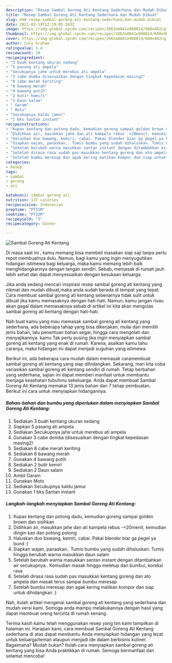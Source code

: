 ```yaml
---
description: "Resep Sambal Goreng Ati Kentang Sederhana dan Mudah Dibuat"
title: "Resep Sambal Goreng Ati Kentang Sederhana dan Mudah Dibuat"
slug: 498-resep-sambal-goreng-ati-kentang-sederhana-dan-mudah-dibuat
date: 2021-03-19T12:19:05.593Z
image: https://img-global.cpcdn.com/recipes/2663a0841e908814/680x482cq70/sambal-goreng-ati-kentang-foto-resep-utama.jpg
thumbnail: https://img-global.cpcdn.com/recipes/2663a0841e908814/680x482cq70/sambal-goreng-ati-kentang-foto-resep-utama.jpg
cover: https://img-global.cpcdn.com/recipes/2663a0841e908814/680x482cq70/sambal-goreng-ati-kentang-foto-resep-utama.jpg
author: Cory Graham
ratingvalue: 3.4
reviewcount: 10
recipeingredient:
- "3 buah kentang ukuran sedang"
- "5 pasang ati ampela"
- "Secukupnya jahe untuk merebus ati ampela"
- "3 cabe domba disesuaikan dengan tingkat kepedasan masing2"
- "8 cabe merah keriting"
- "6 bawang merah"
- "4 bawang putih"
- "2 butir kemiri"
- "2 Daun salam"
- " Garam"
- " Moto"
- "Secukupnya kaldu jamur"
- "1 bks Santan instant"
recipeinstructions:
- "Kupas kentang dan potong dadu, kemudian goreng sampai golden brown dan sisihkan"
- "Didihkan air, masukkan jahe dan ati kampela rebus -+20menit, kemudian dingin kan dan potong potong"
- "Haluskan duo bawang, kemiri, cabai. Pakai blender biar ga pegel ya bund :)"
- "Siapkan wajan, panaskan.. Tumis bumbu yang sudah dihaluskan. Tumis hingga berubah warna masukkan daun salam"
- "Setelah berubah warna masukkan santan instant dengan ditambahkan air secukupnya.. Kemudian masak hingga meletup dan bumbui, koreksi rasa"
- "Setelah dirasa rasa sudah pas masukkan kentang goreng dan ato ampela dan masak terus sampai bumbu meresap"
- "Setelah bumbu meresap dan agak kering matikan kompor dan siap untuk dihidangkan :)"
categories:
- Resep
tags:
- sambal
- goreng
- ati

katakunci: sambal goreng ati 
nutrition: 137 calories
recipecuisine: Indonesian
preptime: "PT31M"
cooktime: "PT32M"
recipeyield: "3"
recipecategory: Dinner

---
```



![Sambal Goreng Ati Kentang](https://img-global.cpcdn.com/recipes/2663a0841e908814/680x482cq70/sambal-goreng-ati-kentang-foto-resep-utama.jpg)

Di masa  saat ini , kamu memang bisa membeli masakan siap saji tanpa perlu repot membuatnya dulu. Namun, bagi kamu yang ingin menyuguhkan hidangan istimewa bagi keluarga, maka kamu memang lebih baik menghidangkannya dengan tangan sendiri. Sebab, memasak di rumah jauh lebih sehat dan dapat menyesuaikan dengan kesukaan keluarga.

Jika anda sedang mencari inspirasi resep sambal goreng ati kentang yang nikmat dan mudah dibuat,maka anda sudah berada di tempat yang tepat. Cara membuat sambal goreng ati kentang  sebenarnya tidak sulit untuk dibuat jika kamu memasaknya dengan hati-hati. Namun, kamu jangan risau akan gagal dalam memasaknya 
sebab di artikel ini kita akan mengulas sambal goreng ati kentang dengan hati-hati.  



Nah buat kamu yang mau memasak sambal goreng ati kentang yang sederhana, ada beberapa tahap yang bisa dikerjakan, mulai dari memilih jenis bahan, lalu penentuan bahan segar, hingga cara mengolah dan menyajikannya. kamu Tak perlu pusing jika ingin menyiapkan sambal goreng ati kentang yang enak di rumah. Karena, asalkan kamu  tahu caranya, maka hidangan ini dapat menjadi suguhan yang istimewa.

Berikut ini, ada beberapa cara mudah dalam memasak caramembuat sambal goreng ati kentang yang siap dihidangkan. Sekarang, mari kita coba variasikan sambal goreng ati kentang sendiri di rumah. Tetap berbahan yang sederhana, sajian ini dapat memberi manfaat untuk membantu menjaga kesehatan tubuhmu sekeluarga. Anda dapat membuat Sambal Goreng Ati Kentang memakai 13 jenis bahan dan 7 tahap pembuatan. Berikut ini cara untuk menyiapkan hidangannya.

<!--inarticleads1-->

##### Bahan-bahan dan bumbu yang diperlukan dalam menyiapkan Sambal Goreng Ati Kentang:

1. Sediakan 3 buah kentang ukuran sedang
1. Siapkan 5 pasang ati ampela
1. Sediakan Secukupnya jahe untuk merebus ati ampela
1. Gunakan 3 cabe domba (disesuaikan dengan tingkat kepedasan masing2)
1. Sediakan 8 cabe merah keriting
1. Sediakan 6 bawang merah
1. Gunakan 4 bawang putih
1. Sediakan 2 butir kemiri
1. Sediakan 2 Daun salam
1. Ambil  Garam
1. Gunakan  Moto
1. Sediakan Secukupnya kaldu jamur
1. Gunakan 1 bks Santan instant




<!--inarticleads2-->

##### Langkah-langkah menyiapkan Sambal Goreng Ati Kentang:

1. Kupas kentang dan potong dadu, kemudian goreng sampai golden brown dan sisihkan
1. Didihkan air, masukkan jahe dan ati kampela rebus -+20menit, kemudian dingin kan dan potong potong
1. Haluskan duo bawang, kemiri, cabai. Pakai blender biar ga pegel ya bund :)
1. Siapkan wajan, panaskan.. Tumis bumbu yang sudah dihaluskan. Tumis hingga berubah warna masukkan daun salam
1. Setelah berubah warna masukkan santan instant dengan ditambahkan air secukupnya.. Kemudian masak hingga meletup dan bumbui, koreksi rasa
1. Setelah dirasa rasa sudah pas masukkan kentang goreng dan ato ampela dan masak terus sampai bumbu meresap
1. Setelah bumbu meresap dan agak kering matikan kompor dan siap untuk dihidangkan :)




Nah, itulah artikel mengenai  sambal goreng ati kentang  yang sederhana dan mudah versi kami. Semoga anda mampu melakukannya dengan hasil yang dapat membuat oreng tercinta di rumah senang. 

Terima kasih kamu telah menggunakan resep yang tim kami tampilkan di halaman ini. Harapan kami, cara membuat  Sambal Goreng Ati Kentang sederhana di atas dapat membantu Anda menyiapkan hidangan yang lezat untuk keluarga/teman ataupun menjadi ide dalam berbisnis kuliner. Bagaimana? Mudah bukan? Itulah cara menyiapkan sambal goreng ati kentang yang bisa Anda praktikkan di rumah. Semoga bermanfaat dan selamat mencoba!

